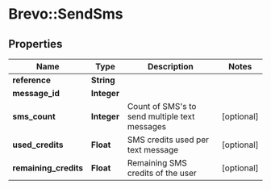 # Brevo::SendSms

## Properties
Name | Type | Description | Notes
------------ | ------------- | ------------- | -------------
**reference** | **String** |  | 
**message_id** | **Integer** |  | 
**sms_count** | **Integer** | Count of SMS&#39;s to send multiple text messages | [optional] 
**used_credits** | **Float** | SMS credits used per text message | [optional] 
**remaining_credits** | **Float** | Remaining SMS credits of the user | [optional] 


